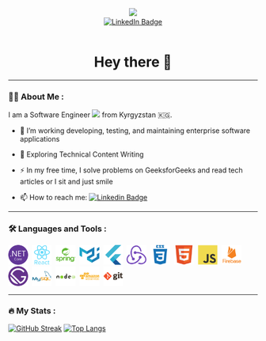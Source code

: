 <div id="header" align="center">
  <img src="https://media.giphy.com/media/RbDKaczqWovIugyJmW/giphy.gif" width="100"/>
    <div id="badges">
      <a href="https://www.linkedin.com/in/zhangarach-keldibekov/">
        <img src="https://img.shields.io/badge/LinkedIn-blue?style=for-the- badge&logo=linkedin&logoColor=white" alt="LinkedIn Badge"/>
      </a>
    </div>
  <img src="https://komarev.com/ghpvc/?username=jangarach&style=flat-square&color=blue" alt=""/>
<h1>
  Hey there 👋
</h1>
</div>
<!--<div align="center">
  <img src="https://media.giphy.com/media/VDSiCHF1XmZgs5sRQQ/giphy-downsized-large.gif" width="500" height="300"/>
  </div>--!>
  
---

### :man_technologist: About Me :

I am a Software Engineer <img src="https://media.giphy.com/media/WUlplcMpOCEmTGBtBW/giphy.gif" width="30"> from Kyrgyzstan 🇰🇬.

- :telescope: I’m working developing, testing, and maintaining enterprise software applications

- :seedling: Exploring Technical Content Writing

- :zap: In my free time, I solve problems on GeeksforGeeks and read tech articles or I sit and just smile

- :mailbox: How to reach me: [![Linkedin Badge](https://img.shields.io/badge/-LinkedIn-blue?style=flat&logo=Linkedin&logoColor=white)](https://www.linkedin.com/in/zhangarach-keldibekov/)

---

### :hammer_and_wrench: Languages and Tools :

<div>
  <img src="https://github.com/devicons/devicon/blob/master/icons/dotnetcore/dotnetcore-original.svg" title="dotNetCore" alt="dotNetCore" width="40" height="40"/>&nbsp;
  <img src="https://github.com/devicons/devicon/blob/master/icons/react/react-original-wordmark.svg" title="React" alt="React" width="40" height="40"/>&nbsp;
  <img src="https://github.com/devicons/devicon/blob/master/icons/spring/spring-original-wordmark.svg" title="Spring" alt="Spring" width="40" height="40"/>&nbsp;
  <img src="https://github.com/devicons/devicon/blob/master/icons/materialui/materialui-original.svg" title="Material UI" alt="Material UI" width="40" height="40"/>&nbsp;
  <img src="https://github.com/devicons/devicon/blob/master/icons/flutter/flutter-original.svg" title="Flutter" alt="Flutter" width="40" height="40"/>&nbsp;
  <img src="https://github.com/devicons/devicon/blob/master/icons/redux/redux-original.svg" title="Redux" alt="Redux " width="40" height="40"/>&nbsp;
  <img src="https://github.com/devicons/devicon/blob/master/icons/css3/css3-plain-wordmark.svg"  title="CSS3" alt="CSS" width="40" height="40"/>&nbsp;
  <img src="https://github.com/devicons/devicon/blob/master/icons/html5/html5-original.svg" title="HTML5" alt="HTML" width="40" height="40"/>&nbsp;
  <img src="https://github.com/devicons/devicon/blob/master/icons/javascript/javascript-original.svg" title="JavaScript" alt="JavaScript" width="40" height="40"/>&nbsp;
  <img src="https://github.com/devicons/devicon/blob/master/icons/firebase/firebase-plain-wordmark.svg" title="Firebase" alt="Firebase" width="40" height="40"/>&nbsp;
  <img src="https://github.com/devicons/devicon/blob/master/icons/gatsby/gatsby-original.svg" title="Gatsby"  alt="Gatsby" width="40" height="40"/>&nbsp;
  <img src="https://github.com/devicons/devicon/blob/master/icons/mysql/mysql-original-wordmark.svg" title="MySQL"  alt="MySQL" width="40" height="40"/>&nbsp;
  <img src="https://github.com/devicons/devicon/blob/master/icons/nodejs/nodejs-original-wordmark.svg" title="NodeJS" alt="NodeJS" width="40" height="40"/>&nbsp;
  <img src="https://github.com/devicons/devicon/blob/master/icons/amazonwebservices/amazonwebservices-plain-wordmark.svg" title="AWS" alt="AWS" width="40" height="40"/>&nbsp;
  <img src="https://github.com/devicons/devicon/blob/master/icons/git/git-original-wordmark.svg" title="Git" **alt="Git" width="40" height="40"/>
</div>

---

### :fire: My Stats :

[![GitHub Streak](http://github-readme-streak-stats.herokuapp.com?user=jangarach&theme=dark&background=000000)](https://git.io/streak-stats)
[![Top Langs](https://github-readme-stats.vercel.app/api/top-langs/?username=jangarach&layout=compact&theme=vision-friendly-dark)](https://github.com/anuraghazra/github-readme-stats)

